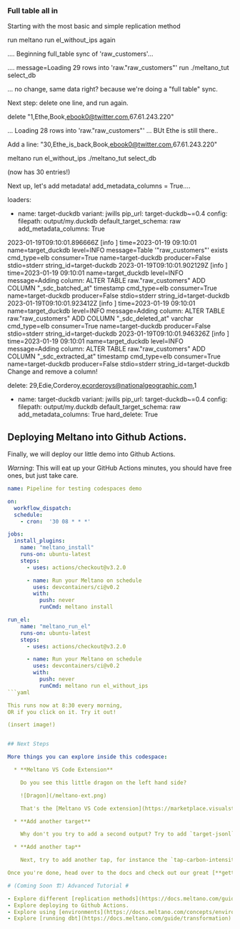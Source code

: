 
### Full table all in ###
Starting with the most basic and simple replication method



run meltano run el_without_ips again

.... Beginning full_table sync of 'raw_customers'...

.... message=Loading 29 rows into 'raw."raw_customers"'
run ./meltano_tut select_db

... no change, same data right? because we're doing a "full table" sync.


Next step: delete one line, and run again.

delete "1,Ethe,Book,ebook0@twitter.com,67.61.243.220"

... Loading 28 rows into 'raw."raw_customers"'
...  BUt Ethe is still there..

Add a line:
"30,Ethe_is_back,Book,ebook0@twitter.com,67.61.243.220"

meltano run el_without_ips
./meltano_tut select_db

(now has 30 entries!)



Next up, let's add metadata!
add_metadata_columns = True....

  loaders:
  - name: target-duckdb
    variant: jwills
    pip_url: target-duckdb~=0.4
    config:
      filepath: output/my.duckdb
      default_target_schema: raw
      add_metadata_columns: True

2023-01-19T09:10:01.896666Z [info     ] time=2023-01-19 09:10:01 name=target_duckdb level=INFO message=Table '"raw_customers"' exists cmd_type=elb consumer=True name=target-duckdb producer=False stdio=stderr string_id=target-duckdb
2023-01-19T09:10:01.902129Z [info     ] time=2023-01-19 09:10:01 name=target_duckdb level=INFO message=Adding column: ALTER TABLE raw."raw_customers" ADD COLUMN "_sdc_batched_at" timestamp cmd_type=elb consumer=True name=target-duckdb producer=False stdio=stderr string_id=target-duckdb
2023-01-19T09:10:01.923412Z [info     ] time=2023-01-19 09:10:01 name=target_duckdb level=INFO message=Adding column: ALTER TABLE raw."raw_customers" ADD COLUMN "_sdc_deleted_at" varchar cmd_type=elb consumer=True name=target-duckdb producer=False stdio=stderr string_id=target-duckdb
2023-01-19T09:10:01.946326Z [info     ] time=2023-01-19 09:10:01 name=target_duckdb level=INFO message=Adding column: ALTER TABLE raw."raw_customers" ADD COLUMN "_sdc_extracted_at" timestamp cmd_type=elb consumer=True name=target-duckdb producer=False stdio=stderr string_id=target-duckdb
Change and remove a column!

delete: 29,Edie,Corderoy,ecorderoys@nationalgeographic.com,1

  - name: target-duckdb
    variant: jwills
    pip_url: target-duckdb~=0.4
    config:
      filepath: output/my.duckdb
      default_target_schema: raw
      add_metadata_columns: True
      hard_delete: True







## Deploying Meltano into Github Actions.

Finally, we will deploy our little demo into Github Actions.

*Warning*: This will eat up your GitHub Actions minutes, you should have free ones, but just take care.

```yaml
name: Pipeline for testing codespaces demo

on:
  workflow_dispatch:
  schedule:
    - cron:  '30 08 * * *'

jobs:
  install_plugins:
    name: "meltano_install"
    runs-on: ubuntu-latest
    steps:
      - uses: actions/checkout@v3.2.0

      - name: Run your Meltano on schedule
        uses: devcontainers/ci@v0.2
        with:
          push: never
          runCmd: meltano install

run_el:
    name: "meltano_run_el"
    runs-on: ubuntu-latest
    steps:
      - uses: actions/checkout@v3.2.0

      - name: Run your Meltano on schedule
        uses: devcontainers/ci@v0.2
        with:
          push: never
          runCmd: meltano run el_without_ips
```yaml

This runs now at 8:30 every morning,
OR if you click on it. Try it out!

(insert image!)


## Next Steps

More things you can explore inside this codespace:

  * **Meltano VS Code Extension**

    Do you see this little dragon on the left hand side?

    ![Dragon](/meltano-ext.png)

    That's the [Meltano VS Code extension](https://marketplace.visualstudio.com/items?itemName=z3z1ma.meltano-power-user). It allows you to view and add all possible taps & targets we currently have on Meltano Hub. Take a look at them!

  * **Add another target**

    Why don't you try to add a second output? Try to add `target-jsonl` and do a `meltano run tap-csv target-jsonl`.

  * **Add another tap**

    Next, try to add another tap, for instance the `tap-carbon-intensity`, play around with it and push the data into either target.

Once you're done, head over to the docs and check out our great [**getting started tutorial**](https://docs.meltano.com/) for more details, add a [**job**](https://docs.meltano.com/reference/command-line-interface#job) **and** [**schedule**](https://docs.meltano.com/reference/command-line-interface#schedule) to easily orchestrate your extract & load processes, and [**deploy it to production**](https://docs.meltano.com/guide/production).

# (Coming Soon 🏗️) Advanced Tutorial #

- Explore different [replication methods](https://docs.meltano.com/guide/integration#replication-methods) to run [incremental](https://docs.meltano.com/guide/integration#incremental-replication-state) loads instead of [full syncs](https://docs.meltano.com/guide/integration#full-table-replication)
- Explore deploying to Github Actions.
- Explore using [environments](https://docs.meltano.com/concepts/environments) to change configuration at runtime
- Explore [running dbt](https://docs.meltano.com/guide/transformation) and other tools with Meltano
